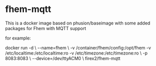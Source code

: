 # fhem-mqtt
This is a docker image based on phusion/baseimage with some added packages for Fhem with MQTT support

for example:

docker run -d \\
    --name=fhem \\
    -v /container/fhem/config:/opt/fhem -v /etc/localtime:/etc/localtime:ro -v /etc/timezone:/etc/timezone:ro \\
    -p 8083:8083 \\
    --device=/dev/ttyACM0 \\
    firex2/fhem-mqtt